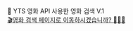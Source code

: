 🍿 YTS 영화 API 사용한 영화 검색 V.1<br>
[🎬영화 검색 페이지로 이동하시겠습니까? 🙋🏻‍♀️](https://jjhstoday.github.io/react-movie-list/)
